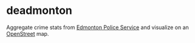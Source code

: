 # deadmonton

Aggregate crime stats from [Edmonton Police Service](http://crimemapping.edmontonpolice.ca/) and visualize on an [OpenStreet](http://www.openstreetmap.org/#map=10/53.5558/-113.4915) map.